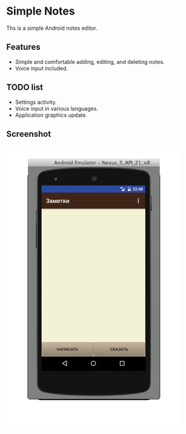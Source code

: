 # Simple Notes

Ths is a simple Android notes editor.

## Features

* Simple and comfortable adding, editing, and deleting notes.
* Voice input included.

## TODO list

* Settings activity.
* Voice input in various languages.
* Application graphics update.

## Screenshot

![Screenshot](/screenshot.gif?raw=true "Screenshot")
